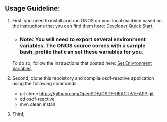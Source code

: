 ## Usage Guideline:

1. First, you need to install and run ONOS on your local machine based on the instructions that you can find them here: [Developer Quick Start](https://wiki.onosproject.org/display/ONOS/Developer+Quick+Start). 
     - ### Note: You will need to export several environment variables. The ONOS source comes with a sample bash_profile that can set these variables for you. 
     To do so, follow the instructions that posted here: [Set Enivronment Variables](https://wiki.onosproject.org/display/ONOS/ONOS+from+Scratch#ONOSfromScratch-3.Setupyourbuildenvironment)

2.  Second, clone this repoistory and compile osdf-reactive application using the following commands:
    - git clone https://github.com/OpenSDF/OSDF-REACTIVE-APP.git
    - cd osdf-reactive
    - mvn clean install 
3.  Third, 
